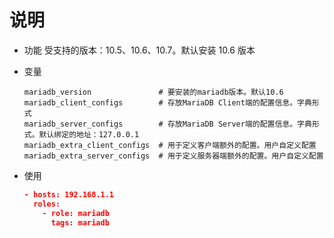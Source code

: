 # 说明

- 功能
  受支持的版本：10.5、10.6、10.7。默认安装 10.6 版本

- 变量

  ```text
  mariadb_version               # 要安装的mariadb版本。默认10.6
  mariadb_client_configs        # 存放MariaDB Client端的配置信息。字典形式
  mariadb_server_configs        # 存放MariaDB Server端的配置信息。字典形式。默认绑定的地址：127.0.0.1
  mariadb_extra_client_configs  # 用于定义客户端额外的配置。用户自定义配置
  mariadb_extra_server_configs  # 用于定义服务器端额外的配置。用户自定义配置
  ```

- 使用
  ```json
  - hosts: 192.168.1.1
    roles:
      - role: mariadb
        tags: mariadb
  ```

